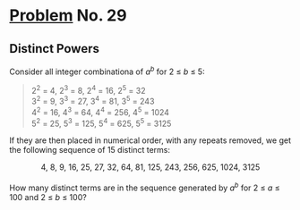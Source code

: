 # [Problem](https://projecteuler.net/problem=29) No. 29

## Distinct Powers

Consider all integer combinationa of <var>a</var><sup><var>b</var></sup> for 2 ≤ <var>b</var> ≤ 5:
<blockquote>
2<sup>2</sup> = 4, 2<sup>3</sup> = 8, 2<sup>4</sup> = 16, 2<sup>5</sup> = 32<br>
3<sup>2</sup> = 9, 3<sup>3</sup> = 27, 3<sup>4</sup> = 81, 3<sup>5</sup> = 243<br>
4<sup>2</sup> = 16, 4<sup>3</sup> = 64, 4<sup>4</sup> = 256, 4<sup>5</sup> = 1024<br>
5<sup>2</sup> = 25, 5<sup>3</sup> = 125, 5<sup>4</sup> = 625, 5<sup>5</sup> = 3125<br>
</blockquote>

If they are then placed in numerical order, with any repeats removed, we get the following sequence of 15 distinct terms:
<div align="center">
4, 8, 9, 16, 25, 27, 32, 64, 81, 125, 243, 256, 625, 1024, 3125
</div>
<br>
How many distinct terms are in the sequence generated by <var>a</var><sup><var>b</var></sup> for 2 ≤ <var>a</var> ≤ 100 and 2 ≤ <var>b</var> ≤ 100?
